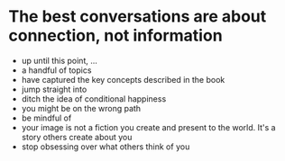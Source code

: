 # The best conversations are about connection, not information

* up until this point, ...
* a handful of topics
* have captured the key concepts described in the book
* jump straight into
* ditch the idea of conditional happiness
* you might be on the wrong path
* be mindful of 
* your image is not a fiction you create and present to the world. It's a story others create about you
* stop obsessing over what others think of you
